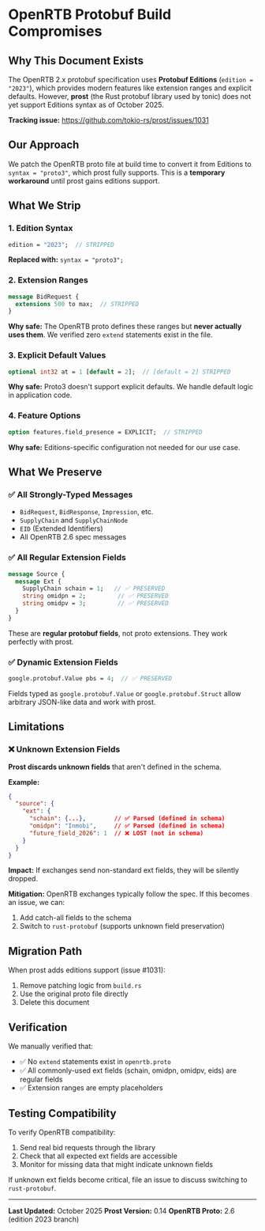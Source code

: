 # OpenRTB Protobuf Build Compromises

## Why This Document Exists

The OpenRTB 2.x protobuf specification uses **Protobuf Editions** (`edition = "2023"`), which provides modern features like extension ranges and explicit defaults. However, **prost** (the Rust protobuf library used by tonic) does not yet support Editions syntax as of October 2025.

**Tracking issue:** https://github.com/tokio-rs/prost/issues/1031

## Our Approach

We patch the OpenRTB proto file at build time to convert it from Editions to `syntax = "proto3"`, which prost fully supports. This is a **temporary workaround** until prost gains editions support.

## What We Strip

### 1. Edition Syntax
```protobuf
edition = "2023";  // STRIPPED
```
**Replaced with:** `syntax = "proto3";`

### 2. Extension Ranges
```protobuf
message BidRequest {
  extensions 500 to max;  // STRIPPED
}
```
**Why safe:** The OpenRTB proto defines these ranges but **never actually uses them**. We verified zero `extend` statements exist in the file.

### 3. Explicit Default Values
```protobuf
optional int32 at = 1 [default = 2];  // [default = 2] STRIPPED
```
**Why safe:** Proto3 doesn't support explicit defaults. We handle default logic in application code.

### 4. Feature Options
```protobuf
option features.field_presence = EXPLICIT;  // STRIPPED
```
**Why safe:** Editions-specific configuration not needed for our use case.

## What We Preserve

### ✅ All Strongly-Typed Messages
- `BidRequest`, `BidResponse`, `Impression`, etc.
- `SupplyChain` and `SupplyChainNode`
- `EID` (Extended Identifiers)
- All OpenRTB 2.6 spec messages

### ✅ All Regular Extension Fields
```protobuf
message Source {
  message Ext {
    SupplyChain schain = 1;   // ✅ PRESERVED
    string omidpn = 2;         // ✅ PRESERVED
    string omidpv = 3;         // ✅ PRESERVED
  }
}
```

These are **regular protobuf fields**, not proto extensions. They work perfectly with prost.

### ✅ Dynamic Extension Fields
```protobuf
google.protobuf.Value pbs = 4;  // ✅ PRESERVED
```

Fields typed as `google.protobuf.Value` or `google.protobuf.Struct` allow arbitrary JSON-like data and work with prost.

## Limitations

### ❌ Unknown Extension Fields

**Prost discards unknown fields** that aren't defined in the schema.

**Example:**
```json
{
  "source": {
    "ext": {
      "schain": {...},        // ✅ Parsed (defined in schema)
      "omidpn": "Inmobi",     // ✅ Parsed (defined in schema)
      "future_field_2026": 1  // ❌ LOST (not in schema)
    }
  }
}
```

**Impact:** If exchanges send non-standard ext fields, they will be silently dropped.

**Mitigation:** OpenRTB exchanges typically follow the spec. If this becomes an issue, we can:
1. Add catch-all fields to the schema
2. Switch to `rust-protobuf` (supports unknown field preservation)

## Migration Path

When prost adds editions support (issue #1031):

1. Remove patching logic from `build.rs`
2. Use the original proto file directly
3. Delete this document

## Verification

We manually verified that:
- ✅ No `extend` statements exist in `openrtb.proto`
- ✅ All commonly-used ext fields (schain, omidpn, omidpv, eids) are regular fields
- ✅ Extension ranges are empty placeholders

## Testing Compatibility

To verify OpenRTB compatibility:
1. Send real bid requests through the library
2. Check that all expected ext fields are accessible
3. Monitor for missing data that might indicate unknown fields

If unknown ext fields become critical, file an issue to discuss switching to `rust-protobuf`.

---

**Last Updated:** October 2025
**Prost Version:** 0.14
**OpenRTB Proto:** 2.6 (edition 2023 branch)
